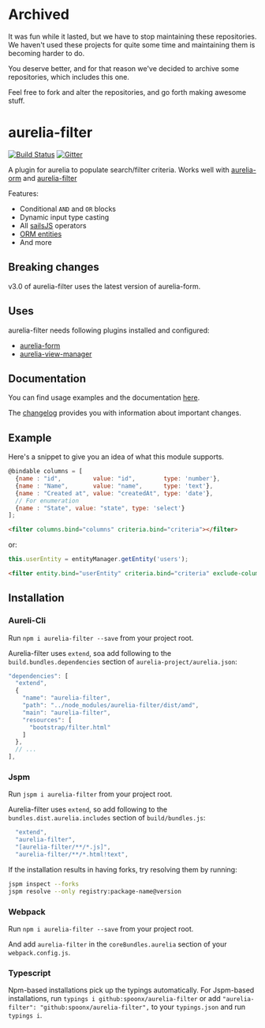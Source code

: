 # Archived

It was fun while it lasted, but we have to stop maintaining these repositories. We haven't used these projects for quite some time and maintaining them is becoming harder to do.

You deserve better, and for that reason we've decided to archive some repositories, which includes this one.

Feel free to fork and alter the repositories, and go forth making awesome stuff.

# aurelia-filter

[![Build Status](https://travis-ci.org/SpoonX/aurelia-filter.svg)](https://travis-ci.org/SpoonX/aurelia-filter)
[![Gitter](https://img.shields.io/gitter/room/nwjs/nw.js.svg?maxAge=2592000?style=plastic)](https://gitter.im/SpoonX/Dev)

A plugin for aurelia to populate search/filter criteria. Works well with [aurelia-orm](http://aurelia-orm.spoonx.org) and [aurelia-filter](http://aurelia-filter.spoonx.org)

Features:

* Conditional `AND` and `OR` blocks
* Dynamic input type casting
* All [sailsJS](http://sailsjs.org/documentation/concepts/models-and-orm/query-language) operators
* [ORM entities](http://aurelia-orm.spoonx.org/api_entity.html)
* And more

## Breaking changes

v3.0 of aurelia-filter uses the latest version of aurelia-form.

## Uses

aurelia-filter needs following plugins installed and configured:

* [aurelia-form](https://www.npmjs.com/package/aurelia-form)
* [aurelia-view-manager](https://www.npmjs.com/package/aurelia-view-manager)

## Documentation

You can find usage examples and the documentation [here](http://aurelia-filter.spoonx.org/).

The [changelog](doc/CHANGELOG.md) provides you with information about important changes.

## Example

Here's a snippet to give you an idea of what this module supports.

```js
@bindable columns = [
  {name : "id",         value: "id",        type: 'number'},
  {name : "Name",       value: "name",      type: 'text'},
  {name : "Created at", value: "createdAt", type: 'date'},
  // For enumeration
  {name : "State", value: "state", type: 'select'}
];
```

```html
<filter columns.bind="columns" criteria.bind="criteria"></filter>
```

or:

```js
this.userEntity = entityManager.getEntity('users');
```

```html
<filter entity.bind="userEntity" criteria.bind="criteria" exclude-columns="password, createdAt"></filter>
```

## Installation

### Aureli-Cli

Run `npm i aurelia-filter --save` from your project root.

Aurelia-filter uses `extend`, soa add following to the `build.bundles.dependencies` section of `aurelia-project/aurelia.json`:

```js
"dependencies": [
  "extend",
  {
    "name": "aurelia-filter",
    "path": "../node_modules/aurelia-filter/dist/amd",
    "main": "aurelia-filter",
    "resources": [
      "bootstrap/filter.html"
    ]
  },
  // ...
],
```

### Jspm

Run `jspm i aurelia-filter` from your project root.

Aurelia-filter uses `extend`, so add following to the `bundles.dist.aurelia.includes` section of `build/bundles.js`:

```js
  "extend",
  "aurelia-filter",
  "[aurelia-filter/**/*.js]",
  "aurelia-filter/**/*.html!text",
```

If the installation results in having forks, try resolving them by running:

```sh
jspm inspect --forks
jspm resolve --only registry:package-name@version
```

### Webpack

Run `npm i aurelia-filter --save` from your project root.

And add `aurelia-filter` in the `coreBundles.aurelia` section of your `webpack.config.js`.

### Typescript

Npm-based installations pick up the typings automatically. For Jspm-based installations, run `typings i github:spoonx/aurelia-filter` or add `"aurelia-filter": "github:spoonx/aurelia-filter",` to your `typings.json` and run `typings i`.
